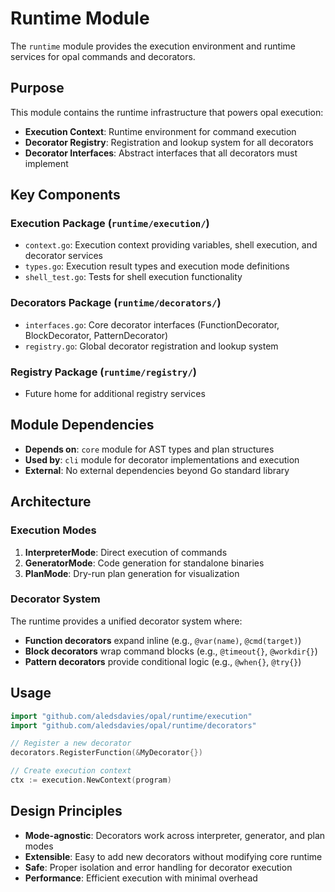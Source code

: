 # Runtime Module

The `runtime` module provides the execution environment and runtime services for opal commands and decorators.

## Purpose

This module contains the runtime infrastructure that powers opal execution:

- **Execution Context**: Runtime environment for command execution
- **Decorator Registry**: Registration and lookup system for all decorators
- **Decorator Interfaces**: Abstract interfaces that all decorators must implement

## Key Components

### Execution Package (`runtime/execution/`)
- `context.go`: Execution context providing variables, shell execution, and decorator services
- `types.go`: Execution result types and execution mode definitions
- `shell_test.go`: Tests for shell execution functionality

### Decorators Package (`runtime/decorators/`)
- `interfaces.go`: Core decorator interfaces (FunctionDecorator, BlockDecorator, PatternDecorator)
- `registry.go`: Global decorator registration and lookup system

### Registry Package (`runtime/registry/`)
- Future home for additional registry services

## Module Dependencies

- **Depends on**: `core` module for AST types and plan structures
- **Used by**: `cli` module for decorator implementations and execution
- **External**: No external dependencies beyond Go standard library

## Architecture

### Execution Modes
1. **InterpreterMode**: Direct execution of commands
2. **GeneratorMode**: Code generation for standalone binaries  
3. **PlanMode**: Dry-run plan generation for visualization

### Decorator System
The runtime provides a unified decorator system where:
- **Function decorators** expand inline (e.g., `@var(name)`, `@cmd(target)`)
- **Block decorators** wrap command blocks (e.g., `@timeout{}`, `@workdir{}`)
- **Pattern decorators** provide conditional logic (e.g., `@when{}`, `@try{}`)

## Usage

```go
import "github.com/aledsdavies/opal/runtime/execution"
import "github.com/aledsdavies/opal/runtime/decorators"

// Register a new decorator
decorators.RegisterFunction(&MyDecorator{})

// Create execution context
ctx := execution.NewContext(program)
```

## Design Principles

- **Mode-agnostic**: Decorators work across interpreter, generator, and plan modes
- **Extensible**: Easy to add new decorators without modifying core runtime
- **Safe**: Proper isolation and error handling for decorator execution
- **Performance**: Efficient execution with minimal overhead